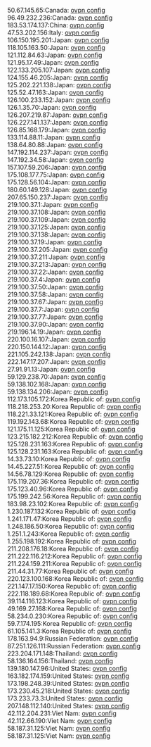 50.67.145.65:Canada: [ovpn config](vpn/50_67_145_65.ovpn)  
96.49.232.236:Canada: [ovpn config](vpn/96_49_232_236.ovpn)  
183.53.174.137:China: [ovpn config](vpn/183_53_174_137.ovpn)  
47.53.202.156:Italy: [ovpn config](vpn/47_53_202_156.ovpn)  
106.150.195.201:Japan: [ovpn config](vpn/106_150_195_201.ovpn)  
118.105.163.50:Japan: [ovpn config](vpn/118_105_163_50.ovpn)  
121.112.84.63:Japan: [ovpn config](vpn/121_112_84_63.ovpn)  
121.95.17.49:Japan: [ovpn config](vpn/121_95_17_49.ovpn)  
122.133.205.107:Japan: [ovpn config](vpn/122_133_205_107.ovpn)  
124.155.46.205:Japan: [ovpn config](vpn/124_155_46_205.ovpn)  
125.202.221.138:Japan: [ovpn config](vpn/125_202_221_138.ovpn)  
125.52.47.163:Japan: [ovpn config](vpn/125_52_47_163.ovpn)  
126.100.233.152:Japan: [ovpn config](vpn/126_100_233_152.ovpn)  
126.1.35.70:Japan: [ovpn config](vpn/126_1_35_70.ovpn)  
126.207.219.87:Japan: [ovpn config](vpn/126_207_219_87.ovpn)  
126.227.141.137:Japan: [ovpn config](vpn/126_227_141_137.ovpn)  
126.85.168.179:Japan: [ovpn config](vpn/126_85_168_179.ovpn)  
133.114.88.11:Japan: [ovpn config](vpn/133_114_88_11.ovpn)  
138.64.80.88:Japan: [ovpn config](vpn/138_64_80_88.ovpn)  
147.192.114.237:Japan: [ovpn config](vpn/147_192_114_237.ovpn)  
147.192.34.58:Japan: [ovpn config](vpn/147_192_34_58.ovpn)  
157.107.59.206:Japan: [ovpn config](vpn/157_107_59_206.ovpn)  
175.108.177.75:Japan: [ovpn config](vpn/175_108_177_75.ovpn)  
175.128.56.104:Japan: [ovpn config](vpn/175_128_56_104.ovpn)  
180.60.149.128:Japan: [ovpn config](vpn/180_60_149_128.ovpn)  
207.65.150.237:Japan: [ovpn config](vpn/207_65_150_237.ovpn)  
219.100.37.1:Japan: [ovpn config](vpn/219_100_37_1.ovpn)  
219.100.37.108:Japan: [ovpn config](vpn/219_100_37_108.ovpn)  
219.100.37.109:Japan: [ovpn config](vpn/219_100_37_109.ovpn)  
219.100.37.125:Japan: [ovpn config](vpn/219_100_37_125.ovpn)  
219.100.37.138:Japan: [ovpn config](vpn/219_100_37_138.ovpn)  
219.100.37.19:Japan: [ovpn config](vpn/219_100_37_19.ovpn)  
219.100.37.205:Japan: [ovpn config](vpn/219_100_37_205.ovpn)  
219.100.37.211:Japan: [ovpn config](vpn/219_100_37_211.ovpn)  
219.100.37.213:Japan: [ovpn config](vpn/219_100_37_213.ovpn)  
219.100.37.22:Japan: [ovpn config](vpn/219_100_37_22.ovpn)  
219.100.37.4:Japan: [ovpn config](vpn/219_100_37_4.ovpn)  
219.100.37.50:Japan: [ovpn config](vpn/219_100_37_50.ovpn)  
219.100.37.58:Japan: [ovpn config](vpn/219_100_37_58.ovpn)  
219.100.37.67:Japan: [ovpn config](vpn/219_100_37_67.ovpn)  
219.100.37.7:Japan: [ovpn config](vpn/219_100_37_7.ovpn)  
219.100.37.77:Japan: [ovpn config](vpn/219_100_37_77.ovpn)  
219.100.37.90:Japan: [ovpn config](vpn/219_100_37_90.ovpn)  
219.196.14.19:Japan: [ovpn config](vpn/219_196_14_19.ovpn)  
220.100.16.107:Japan: [ovpn config](vpn/220_100_16_107.ovpn)  
220.150.144.12:Japan: [ovpn config](vpn/220_150_144_12.ovpn)  
221.105.242.138:Japan: [ovpn config](vpn/221_105_242_138.ovpn)  
222.147.17.207:Japan: [ovpn config](vpn/222_147_17_207.ovpn)  
27.91.91.13:Japan: [ovpn config](vpn/27_91_91_13.ovpn)  
59.129.238.70:Japan: [ovpn config](vpn/59_129_238_70.ovpn)  
59.138.102.168:Japan: [ovpn config](vpn/59_138_102_168.ovpn)  
59.138.134.206:Japan: [ovpn config](vpn/59_138_134_206.ovpn)  
112.173.105.172:Korea Republic of: [ovpn config](vpn/112_173_105_172.ovpn)  
118.218.253.20:Korea Republic of: [ovpn config](vpn/118_218_253_20.ovpn)  
118.221.33.121:Korea Republic of: [ovpn config](vpn/118_221_33_121.ovpn)  
119.192.143.68:Korea Republic of: [ovpn config](vpn/119_192_143_68.ovpn)  
121.175.11.125:Korea Republic of: [ovpn config](vpn/121_175_11_125.ovpn)  
123.215.182.212:Korea Republic of: [ovpn config](vpn/123_215_182_212.ovpn)  
125.128.231.163:Korea Republic of: [ovpn config](vpn/125_128_231_163.ovpn)  
125.128.231.163:Korea Republic of: [ovpn config](vpn/125_128_231_163.ovpn)  
14.33.73.10:Korea Republic of: [ovpn config](vpn/14_33_73_10.ovpn)  
14.45.227.51:Korea Republic of: [ovpn config](vpn/14_45_227_51.ovpn)  
14.56.78.129:Korea Republic of: [ovpn config](vpn/14_56_78_129.ovpn)  
175.119.207.36:Korea Republic of: [ovpn config](vpn/175_119_207_36.ovpn)  
175.123.40.96:Korea Republic of: [ovpn config](vpn/175_123_40_96.ovpn)  
175.199.242.56:Korea Republic of: [ovpn config](vpn/175_199_242_56.ovpn)  
183.98.23.102:Korea Republic of: [ovpn config](vpn/183_98_23_102.ovpn)  
1.230.187.132:Korea Republic of: [ovpn config](vpn/1_230_187_132.ovpn)  
1.241.171.47:Korea Republic of: [ovpn config](vpn/1_241_171_47.ovpn)  
1.248.186.50:Korea Republic of: [ovpn config](vpn/1_248_186_50.ovpn)  
1.251.1.243:Korea Republic of: [ovpn config](vpn/1_251_1_243.ovpn)  
1.255.198.192:Korea Republic of: [ovpn config](vpn/1_255_198_192.ovpn)  
211.208.176.18:Korea Republic of: [ovpn config](vpn/211_208_176_18.ovpn)  
211.222.116.212:Korea Republic of: [ovpn config](vpn/211_222_116_212.ovpn)  
211.224.159.211:Korea Republic of: [ovpn config](vpn/211_224_159_211.ovpn)  
211.44.31.77:Korea Republic of: [ovpn config](vpn/211_44_31_77.ovpn)  
220.123.100.168:Korea Republic of: [ovpn config](vpn/220_123_100_168.ovpn)  
221.147.17.150:Korea Republic of: [ovpn config](vpn/221_147_17_150.ovpn)  
222.118.189.68:Korea Republic of: [ovpn config](vpn/222_118_189_68.ovpn)  
39.114.116.123:Korea Republic of: [ovpn config](vpn/39_114_116_123.ovpn)  
49.169.27.168:Korea Republic of: [ovpn config](vpn/49_169_27_168.ovpn)  
58.234.0.230:Korea Republic of: [ovpn config](vpn/58_234_0_230.ovpn)  
59.7.174.195:Korea Republic of: [ovpn config](vpn/59_7_174_195.ovpn)  
61.105.141.3:Korea Republic of: [ovpn config](vpn/61_105_141_3.ovpn)  
178.163.94.9:Russian Federation: [ovpn config](vpn/178_163_94_9.ovpn)  
87.251.126.111:Russian Federation: [ovpn config](vpn/87_251_126_111.ovpn)  
223.204.171.148:Thailand: [ovpn config](vpn/223_204_171_148.ovpn)  
58.136.164.156:Thailand: [ovpn config](vpn/58_136_164_156.ovpn)  
139.180.147.96:United States: [ovpn config](vpn/139_180_147_96.ovpn)  
163.182.174.159:United States: [ovpn config](vpn/163_182_174_159.ovpn)  
173.198.248.39:United States: [ovpn config](vpn/173_198_248_39.ovpn)  
173.230.45.218:United States: [ovpn config](vpn/173_230_45_218.ovpn)  
173.233.73.3:United States: [ovpn config](vpn/173_233_73_3.ovpn)  
207.148.112.140:United States: [ovpn config](vpn/207_148_112_140.ovpn)  
42.112.204.231:Viet Nam: [ovpn config](vpn/42_112_204_231.ovpn)  
42.112.66.190:Viet Nam: [ovpn config](vpn/42_112_66_190.ovpn)  
58.187.31.125:Viet Nam: [ovpn config](vpn/58_187_31_125.ovpn)  
58.187.31.125:Viet Nam: [ovpn config](vpn/58_187_31_125.ovpn)  
